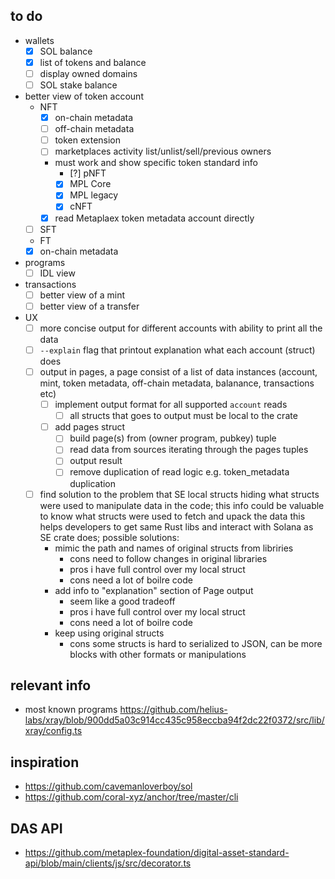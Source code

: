 ## to do

- wallets
  - [x] SOL balance
  - [x] list of tokens and balance
  - [ ] display owned domains
  - [ ] SOL stake balance
- better view of token account
  - NFT
    - [x] on-chain metadata
    - [ ] off-chain metadata
    - [ ] token extension
    - [ ] marketplaces activity list/unlist/sell/previous owners
    - must work and show specific token standard info
      - [?] pNFT
      - [x] MPL Core
      - [x] MPL legacy
      - [x] cNFT
    - [x] read Metaplaex token metadata account directly
  - [ ] SFT
  -  FT
    - [x] on-chain metadata
- programs
  - [ ] IDL view
- transactions
  - [ ] better view of a mint
  - [ ] better view of a transfer
- UX
  - [ ] more concise output for different accounts with ability to print all the data
  - [ ] `--explain` flag that printout explanation what each account (struct) does
  - [ ] output in pages, a page consist of a list of data instances (account, mint, token metadata, off-chain metadata, balanance, transactions etc)
    - [ ] implement output format for all supported `account` reads
      - [ ] all structs that goes to output must be local to the crate
    - [ ] add pages struct
      - [ ] build page(s) from (owner program, pubkey) tuple
      - [ ] read data from sources iterating through the pages tuples
      - [ ] output result
      - [ ] remove duplication of read logic e.g. token_metadata duplication
  - [ ] find solution to the problem that SE local structs hiding what structs were used to manipulate data in the code; this info could be valuable to know what structs were used to fetch and upack the data this helps developers to get same Rust libs and interact with Solana as SE crate does; possible solutions:
    - mimic the path and names of original structs from libriries
      - cons need to follow changes in original libraries
      - pros i have full control over my local struct
      - cons need a lot of boilre code
    - add info to "explanation" section of Page output
      - seem like a good tradeoff
      - pros i have full control over my local struct
      - cons need a lot of boilre code
    - keep using original structs
      - cons some structs is hard to serialized to JSON, can be more blocks with other formats or manipulations

## relevant info

- most known programs https://github.com/helius-labs/xray/blob/900dd5a03c914cc435c958eccba94f2dc22f0372/src/lib/xray/config.ts

## inspiration

- https://github.com/cavemanloverboy/sol
- https://github.com/coral-xyz/anchor/tree/master/cli

## DAS API

- https://github.com/metaplex-foundation/digital-asset-standard-api/blob/main/clients/js/src/decorator.ts
